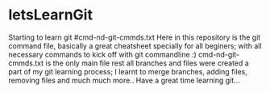# letsLearnGit
Starting to learn git
#cmd-nd-git-cmmds.txt
Here in this repository is the git command file, basically a great cheatsheet specially for all beginers; with all necessary commands to kick off with git commandline :)
cmd-nd-git-cmmds.txt is the only main file rest all branches and files were created a part of my git learning process; I learnt to merge branches, adding files, removing files and much much more..
Have a great time learning git...
